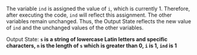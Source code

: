 The variable `ind` is assigned the value of `i`, which is currently 1. Therefore, after executing the code, `ind` will reflect this assignment. The other variables remain unchanged. Thus, the Output State reflects the new value of `ind` and the unchanged values of the other variables.

Output State: **`s` is a string of lowercase Latin letters and specific characters, `n` is the length of `s` which is greater than 0, `i` is 1, `ind` is 1**